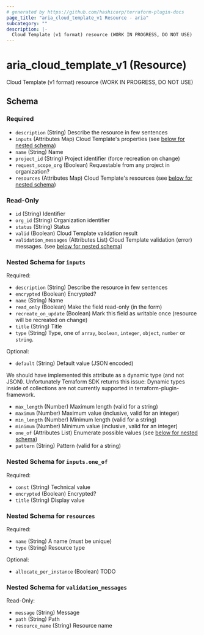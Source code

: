 ```yaml
---
# generated by https://github.com/hashicorp/terraform-plugin-docs
page_title: "aria_cloud_template_v1 Resource - aria"
subcategory: ""
description: |-
  Cloud Template (v1 format) resource (WORK IN PROGRESS, DO NOT USE)
---
```


# aria_cloud_template_v1 (Resource)

Cloud Template (v1 format) resource (WORK IN PROGRESS, DO NOT USE)



<!-- schema generated by tfplugindocs -->
## Schema

### Required

- `description` (String) Describe the resource in few sentences
- `inputs` (Attributes Map) Cloud Template's properties (see [below for nested schema](#nestedatt--inputs))
- `name` (String) Name
- `project_id` (String) Project identifier (force recreation on change)
- `request_scope_org` (Boolean) Requestable from any project in organization?
- `resources` (Attributes Map) Cloud Template's resources (see [below for nested schema](#nestedatt--resources))

### Read-Only

- `id` (String) Identifier
- `org_id` (String) Organization identifier
- `status` (String) Status
- `valid` (Boolean) Cloud Template validation result
- `validation_messages` (Attributes List) Cloud Template validation (error) messages. (see [below for nested schema](#nestedatt--validation_messages))

<a id="nestedatt--inputs"></a>
### Nested Schema for `inputs`

Required:

- `description` (String) Describe the resource in few sentences
- `encrypted` (Boolean) Encrypted?
- `name` (String) Name
- `read_only` (Boolean) Make the field read-only (in the form)
- `recreate_on_update` (Boolean) Mark this field as writable once (resource will be recreated on change)
- `title` (String) Title
- `type` (String) Type, one of `array`, `boolean`, `integer`, `object`, `number` or `string`.

Optional:

- `default` (String) Default value (JSON encoded)

We should have implemented this attribute as a dynamic type (and not JSON).
Unfortunately Terraform SDK returns this issue:
Dynamic types inside of collections are not currently supported in terraform-plugin-framework.
- `max_length` (Number) Maximum length (valid for a string)
- `maximum` (Number) Maximum value (inclusive, valid for an integer)
- `min_length` (Number) Minimum length (valid for a string)
- `minimum` (Number) Minimum value (inclusive, valid for an integer)
- `one_of` (Attributes List) Enumerate possible values (see [below for nested schema](#nestedatt--inputs--one_of))
- `pattern` (String) Pattern (valid for a string)

<a id="nestedatt--inputs--one_of"></a>
### Nested Schema for `inputs.one_of`

Required:

- `const` (String) Technical value
- `encrypted` (Boolean) Encrypted?
- `title` (String) Display value



<a id="nestedatt--resources"></a>
### Nested Schema for `resources`

Required:

- `name` (String) A name (must be unique)
- `type` (String) Resource type

Optional:

- `allocate_per_instance` (Boolean) TODO


<a id="nestedatt--validation_messages"></a>
### Nested Schema for `validation_messages`

Read-Only:

- `message` (String) Message
- `path` (String) Path
- `resource_name` (String) Resource name
